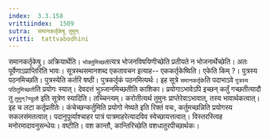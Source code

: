 ```yaml
---
index:  3.3.158
vrittiindex:  1509
sutra:  समानकर्तृकेषु तुमुन्
vritti:  tattvabodhini 
---
```


समानकर्तृकेषु। अक्रियार्थेति। `भोक्तुमिच्छती`त्यत्र भोजनविषयिणीच्छेति प्रतीयते न भोजनार्थेच्छेति। अतः पूर्वेणाऽप्राप्तिरिति भावः। सूत्रस्थसमानशब्द एकतावचन इत्याह-- एककर्तृकेष्विति। एकेति किम् ?। पुत्रस्य पठनमिच्छति। पुत्रस्येति कर्तरि षष्ठी। पुत्रकर्तृकं पठनमित्यर्थः। इह सूत्रे `समानकर्तृके`ति पदाभाऽवे `पुत्रस्य पठितुमिच्छती`ति प्रयोगः स्यात्। देवदत्तं भुञ्जानमिच्छतीति काशिका। प्रयोगाऽभावेऽपि इच्छन् कर्तुं गच्छतीत्यादौ तु `तुमुन्?ण्वुलौ` इति सूत्रेण स्यादिति। तच्चिन्त्यम्। करोतीत्यर्थ तुमुनः प्राप्तेरेवाऽभावात्, तस्य भावार्थकत्वात्। इह च लटा कर्तृप्रतीतेः। कंचेच्छन्कर्तुमिति प्रयोगो नेष्यते इति रिक्तं वचः, कर्तुमच्छन्निति प्रयोगस्य सकलसंमतत्वात्। पदानुपूर्व्याश्चाहर पात्रं पात्रमाहरेत्यादविव स्वेच्छायत्तत्वात्। विस्तरस्त्विह मनोरमादावनुसन्धेयः। वष्टीति। वश कान्तौ, कान्तिरिच्छेति वशधातुरपीच्छार्थकः। 

